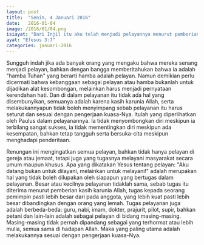 ```yaml
---
layout: post
title:  "Senin, 4 Januari 2016"
date:   2016-01-04
image: /2016/01/04.png
isiayat: "Dari Injil itu aku telah menjadi pelayannya menurut pemberian kasih karunia Allah, yang dianugerahkan kepadaku sesuai dengan pengerjaan kuasa-Nya."
ayat: "Efesus 3:7"
categories: januari-2016
---
```


Sungguh indah jika ada banyak orang yang mengaku bahwa mereka senang menjadi pelayan, bahkan dengan bangga memberitahukan bahwa ia adalah "hamba Tuhan" yang berarti hamba adalah pelayan. Namun demikian perlu dicermati bahwa kebanggaan sebagai pelayan atau hamba bukanlah untuk dijadikan alat kesombongan, melainkan harus menjadi pernyataan kerendahan hati. Dan di dalam pelayanan itu tidak ada hal yang disembunyikan, semuanya adalah karena kasih karunia Allah, serta melakukannyapun tidak boleh menyimpang sebab pelayanan itu harus seturut dan sesuai dengan pengerjaan kuasa-Nya. Itulah yang diperlihatkan oleh Paulus dalam pelayanannya. Ia tidak menyombongkan diri meskipun ia terbilang sangat sukses, ia tidak mementingkan diri meskipun ada kesempatan, bahkan tetap tangguh serta bersuka-cita meskipun menghadapi penderitaan.

Renungan ini mengingatkan semua pelayan, bahkan tidak hanya pelayan di gereja atau jemaat, tetapi juga yang tugasnya melayani masyarakat secara umum maupun khusus. Apa yang dikatakan Yesus tentang pelayan: "Aku datang bukan untuk dilayani, melainkan untuk melayani!" adalah merupakan hal yang tidak boleh dilupakan oleh siapapun yang bertugas dalam pelayanan. Besar atau kecilnya pelayanan tidaklah sama, sebab tugas itu diterima menurut pemberian kasih karunia Allah, tugas kepada seorang pemimpin pasti lebih besar dari pada anggota, yang lebih kuat pasti lebih besar dibandingkan dengan orang yang lemah. Tugas pelayanan juga adalah berbeda-beda: guru, nabi, imam, dokter, prajurit, pilot, supir, bahkan petani dan lain-lain adalah sebagai pelayan di bidang masing-masing. Masing-masing tidak pernah dipandang sebagai yang terhormat atau lebih mulia, semua sama di hadapan Allah. Maka yang paling utama adalah melakukannya sesuai dengan pengerjaan kuasa-Nya.